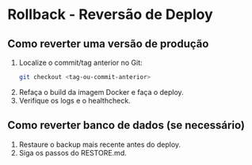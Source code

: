 # Rollback - Reversão de Deploy

## Como reverter uma versão de produção

1. Localize o commit/tag anterior no Git:
   ```sh
   git checkout <tag-ou-commit-anterior>
   ```
2. Refaça o build da imagem Docker e faça o deploy.
3. Verifique os logs e o healthcheck.

## Como reverter banco de dados (se necessário)

1. Restaure o backup mais recente antes do deploy.
2. Siga os passos do RESTORE.md.